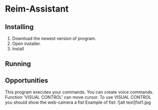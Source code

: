 # Reim-Assistant

## Installing

1. Download the newest version of program.
2. Open installer.
3. Install

## Running

## Opportunities

  This program executes your commands.
  You can create voice commands.
  Function 'VISUAL CONTROL' can move cursor.
To use VISUAL CONTROL you should show the web-camera a fist
Example of fist:
![alt text]fist1.jpg
